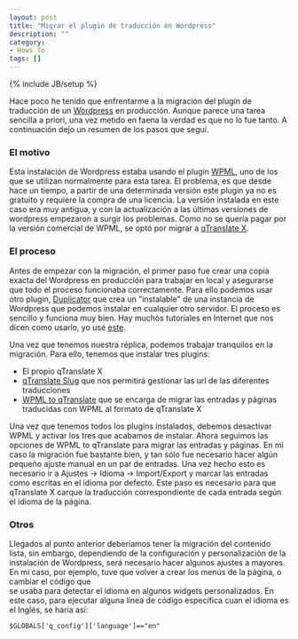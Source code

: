 ```yaml
---
layout: post
title: "Migrar el plugin de traducción en Wordpress"
description: ""
category:
- Hows To
tags: []
---
```

{% include JB/setup %}

Hace poco he tenido que enfrentarme a la migración del plugin
de traducción de un [Wordpress](http://wordpress.org) en
producción. Aunque parece una tarea sencilla a priori, una vez
metido en faena la verdad es que no lo fue tanto. A continuación
dejo un resumen de los pasos que seguí.

### El motivo

Esta instalación de Wordpress estaba usando el plugin [WPML](https://wpml.org/es/), uno de los que se utilizan normalmente para esta tarea.
El problema, es que desde hace un tiempo, a partir de una determinada
versión este plugin ya no es gratuito y requiere la compra de
una licencia. La versión instalada en este caso era muy
antigua, y con la actualización a las últimas versiones de
wordpress empezaron a surgir los problemas. Como no se quería
pagar por la versión comercial de WPML, se optó por migrar a
[qTranslate X](https://wordpress.org/plugins/qtranslate-x/).

### El proceso

Antes de empezar con la migración, el primer paso fue crear
una copia exacta del Wordpress en producción para trabajar en
local y asegurarse que todo el proceso funcionaba correctamente.
Para ello podemos usar otro plugin, [Duplicator](https://wordpress.org/plugins/duplicator/) que crea un "instalable" de una instancia de Wordpress
que podemos instalar en cualquier otro servidor. El proceso es
sencillo y funciona muy bien. Hay muchos tutoriales en Internet
que nos dicen como usarlo, yo usé [este](http://ayudawp.com/como-migrar-tu-wordpress-de-hosting-usando-duplicator/).

Una vez que tenemos nuestra réplica, podemos trabajar tranquilos
en la migración. Para ello, tenemos que instalar tres plugins:

* El propio qTranslate X
* [qTranslate Slug](https://wordpress.org/plugins/w2q-wpml-to-qtranslate/)
que nos permitirá gestionar las url de las diferentes traducciones
* [WPML to qTranslate](https://wordpress.org/plugins/w2q-wpml-to-qtranslate/) 
que se encarga de migrar las entradas y páginas traducidas con WPML
al formato de qTranslate X

Una vez que tenemos todos los plugins instalados, debemos 
desactivar WPML y activar los tres que acabamos de instalar. Ahora
seguimos las opciones de WPML to qTranslate para migrar las
entradas y páginas. En mi caso la migración fue bastante bien, y
tan sólo fue necesario hacer algún pequeño ajuste manual en un
par de entradas. Una vez hecho esto es necesario ir a Ajustes ->
Idioma -> Import/Export y marcar las entradas como escritas en
el idioma por defecto. Este paso es necesario para que qTranslate X
carque la traducción correspondiente de cada entrada según el idioma
de la página.

### Otros

Llegados al punto anterior deberíamos tener la migración del contenido 
lista, sin embargo, dependiendo de la configuración y personalización
de la instalación de Wordpress, será necesario hacer algunos
ajustes a mayores. En mi caso, por ejemplo, tuve que volver a
crear los menús de la página, o cambiar el código que  
se usaba para detectar el idioma en algunos widgets personalizados.
En este caso, para ejecutar alguna línea de código específica cuan
el idioma es el Inglés, se haría así:

    $GLOBALS['q_config']['language']=="en"